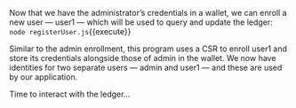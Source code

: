 Now that we have the administrator’s credentials in a wallet, we can enroll a new user — user1 — which will be used to query and update the ledger:
`node registerUser.js`{{execute}}

Similar to the admin enrollment, this program uses a CSR to enroll user1 and store its credentials alongside those of admin in the wallet. We now have identities for two separate users — admin and user1 — and these are used by our application.

Time to interact with the ledger…
